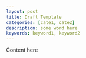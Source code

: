 ```yaml
---
layout: post
title: Draft Template
categories: [cate1, cate2]
description: some word here
keywords: keyword1, keyword2
---
```


Content here
